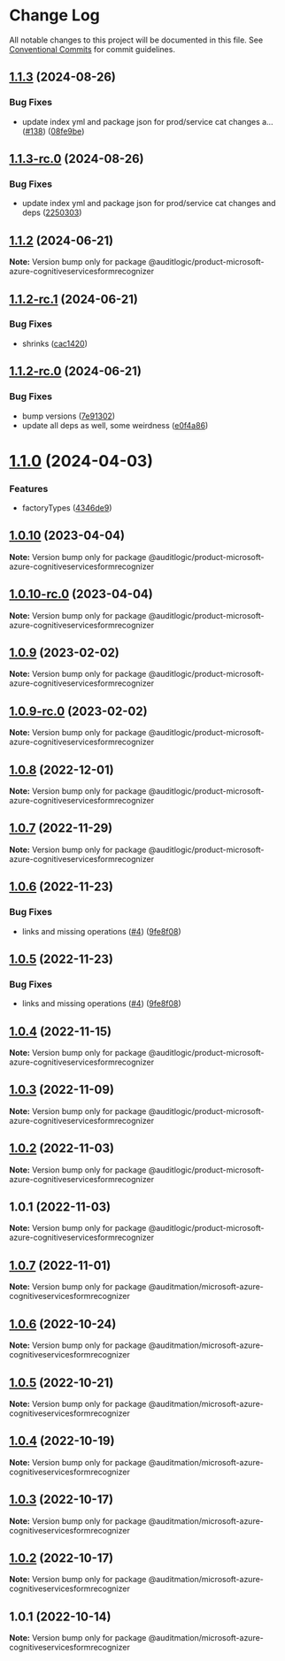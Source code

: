 # Change Log

All notable changes to this project will be documented in this file.
See [Conventional Commits](https://conventionalcommits.org) for commit guidelines.

## [1.1.3](https://github.com/auditlogic/product/compare/@auditlogic/product-microsoft-azure-cognitiveservicesformrecognizer@1.1.2...@auditlogic/product-microsoft-azure-cognitiveservicesformrecognizer@1.1.3) (2024-08-26)


### Bug Fixes

* update index yml and package json for prod/service cat changes a… ([#138](https://github.com/auditlogic/product/issues/138)) ([08fe9be](https://github.com/auditlogic/product/commit/08fe9beb1c8457462a19bc69caa02e6212d97e1a))





## [1.1.3-rc.0](https://github.com/auditlogic/product/compare/@auditlogic/product-microsoft-azure-cognitiveservicesformrecognizer@1.1.2...@auditlogic/product-microsoft-azure-cognitiveservicesformrecognizer@1.1.3-rc.0) (2024-08-26)


### Bug Fixes

* update index yml and package json for prod/service cat changes and deps ([2250303](https://github.com/auditlogic/product/commit/225030363a363608240135b7ebed386b28f01e4b))





## [1.1.2](https://github.com/auditlogic/product/compare/@auditlogic/product-microsoft-azure-cognitiveservicesformrecognizer@1.1.2-rc.1...@auditlogic/product-microsoft-azure-cognitiveservicesformrecognizer@1.1.2) (2024-06-21)

**Note:** Version bump only for package @auditlogic/product-microsoft-azure-cognitiveservicesformrecognizer





## [1.1.2-rc.1](https://github.com/auditlogic/product/compare/@auditlogic/product-microsoft-azure-cognitiveservicesformrecognizer@1.1.2-rc.0...@auditlogic/product-microsoft-azure-cognitiveservicesformrecognizer@1.1.2-rc.1) (2024-06-21)


### Bug Fixes

* shrinks ([cac1420](https://github.com/auditlogic/product/commit/cac14200fefcd8183ab69fe89a47bd3f70f563e9))





## [1.1.2-rc.0](https://github.com/auditlogic/product/compare/@auditlogic/product-microsoft-azure-cognitiveservicesformrecognizer@1.1.0...@auditlogic/product-microsoft-azure-cognitiveservicesformrecognizer@1.1.2-rc.0) (2024-06-21)


### Bug Fixes

* bump versions ([7e91302](https://github.com/auditlogic/product/commit/7e913023b8b312150ed7762c32fbbe616be71de5))
* update all deps as well, some weirdness ([e0f4a86](https://github.com/auditlogic/product/commit/e0f4a864714e2d3de6bbf3da014d5312fe53be2f))





# [1.1.0](https://github.com/auditlogic/product/compare/@auditlogic/product-microsoft-azure-cognitiveservicesformrecognizer@1.0.10...@auditlogic/product-microsoft-azure-cognitiveservicesformrecognizer@1.1.0) (2024-04-03)


### Features

* factoryTypes ([4346de9](https://github.com/auditlogic/product/commit/4346de92693aee892fccf725338ffc7b80ab182b))





## [1.0.10](https://github.com/auditlogic/product/compare/@auditlogic/product-microsoft-azure-cognitiveservicesformrecognizer@1.0.9...@auditlogic/product-microsoft-azure-cognitiveservicesformrecognizer@1.0.10) (2023-04-04)

**Note:** Version bump only for package @auditlogic/product-microsoft-azure-cognitiveservicesformrecognizer





## [1.0.10-rc.0](https://github.com/auditlogic/product/compare/@auditlogic/product-microsoft-azure-cognitiveservicesformrecognizer@1.0.9...@auditlogic/product-microsoft-azure-cognitiveservicesformrecognizer@1.0.10-rc.0) (2023-04-04)

**Note:** Version bump only for package @auditlogic/product-microsoft-azure-cognitiveservicesformrecognizer





## [1.0.9](https://github.com/auditlogic/product/compare/@auditlogic/product-microsoft-azure-cognitiveservicesformrecognizer@1.0.8...@auditlogic/product-microsoft-azure-cognitiveservicesformrecognizer@1.0.9) (2023-02-02)

**Note:** Version bump only for package @auditlogic/product-microsoft-azure-cognitiveservicesformrecognizer





## [1.0.9-rc.0](https://github.com/auditlogic/product/compare/@auditlogic/product-microsoft-azure-cognitiveservicesformrecognizer@1.0.8...@auditlogic/product-microsoft-azure-cognitiveservicesformrecognizer@1.0.9-rc.0) (2023-02-02)

**Note:** Version bump only for package @auditlogic/product-microsoft-azure-cognitiveservicesformrecognizer





## [1.0.8](https://github.com/auditlogic/product/compare/@auditlogic/product-microsoft-azure-cognitiveservicesformrecognizer@1.0.7...@auditlogic/product-microsoft-azure-cognitiveservicesformrecognizer@1.0.8) (2022-12-01)

**Note:** Version bump only for package @auditlogic/product-microsoft-azure-cognitiveservicesformrecognizer





## [1.0.7](https://github.com/auditlogic/product/compare/@auditlogic/product-microsoft-azure-cognitiveservicesformrecognizer@1.0.6...@auditlogic/product-microsoft-azure-cognitiveservicesformrecognizer@1.0.7) (2022-11-29)

**Note:** Version bump only for package @auditlogic/product-microsoft-azure-cognitiveservicesformrecognizer





## [1.0.6](https://github.com/auditlogic/product/compare/@auditlogic/product-microsoft-azure-cognitiveservicesformrecognizer@1.0.4...@auditlogic/product-microsoft-azure-cognitiveservicesformrecognizer@1.0.6) (2022-11-23)


### Bug Fixes

* links and missing operations ([#4](https://github.com/auditlogic/product/issues/4)) ([9fe8f08](https://github.com/auditlogic/product/commit/9fe8f08fe7c57fdb79f991ac35bd6ac2e7dcad38))





## [1.0.5](https://github.com/auditlogic/product/compare/@auditlogic/product-microsoft-azure-cognitiveservicesformrecognizer@1.0.4...@auditlogic/product-microsoft-azure-cognitiveservicesformrecognizer@1.0.5) (2022-11-23)


### Bug Fixes

* links and missing operations ([#4](https://github.com/auditlogic/product/issues/4)) ([9fe8f08](https://github.com/auditlogic/product/commit/9fe8f08fe7c57fdb79f991ac35bd6ac2e7dcad38))





## [1.0.4](https://github.com/auditlogic/product/compare/@auditlogic/product-microsoft-azure-cognitiveservicesformrecognizer@1.0.3...@auditlogic/product-microsoft-azure-cognitiveservicesformrecognizer@1.0.4) (2022-11-15)

**Note:** Version bump only for package @auditlogic/product-microsoft-azure-cognitiveservicesformrecognizer





## [1.0.3](https://github.com/auditlogic/product/compare/@auditlogic/product-microsoft-azure-cognitiveservicesformrecognizer@1.0.2...@auditlogic/product-microsoft-azure-cognitiveservicesformrecognizer@1.0.3) (2022-11-09)

**Note:** Version bump only for package @auditlogic/product-microsoft-azure-cognitiveservicesformrecognizer





## [1.0.2](https://github.com/auditlogic/product/compare/@auditlogic/product-microsoft-azure-cognitiveservicesformrecognizer@1.0.1...@auditlogic/product-microsoft-azure-cognitiveservicesformrecognizer@1.0.2) (2022-11-03)

**Note:** Version bump only for package @auditlogic/product-microsoft-azure-cognitiveservicesformrecognizer





## 1.0.1 (2022-11-03)

**Note:** Version bump only for package @auditlogic/product-microsoft-azure-cognitiveservicesformrecognizer





## [1.0.7](https://github.com/auditmation/store-content/compare/@auditmation/microsoft-azure-cognitiveservicesformrecognizer@1.0.6...@auditmation/microsoft-azure-cognitiveservicesformrecognizer@1.0.7) (2022-11-01)

**Note:** Version bump only for package @auditmation/microsoft-azure-cognitiveservicesformrecognizer





## [1.0.6](https://github.com/auditmation/store-content/compare/@auditmation/microsoft-azure-cognitiveservicesformrecognizer@1.0.5...@auditmation/microsoft-azure-cognitiveservicesformrecognizer@1.0.6) (2022-10-24)

**Note:** Version bump only for package @auditmation/microsoft-azure-cognitiveservicesformrecognizer





## [1.0.5](https://github.com/auditmation/store-content/compare/@auditmation/microsoft-azure-cognitiveservicesformrecognizer@1.0.4...@auditmation/microsoft-azure-cognitiveservicesformrecognizer@1.0.5) (2022-10-21)

**Note:** Version bump only for package @auditmation/microsoft-azure-cognitiveservicesformrecognizer





## [1.0.4](https://github.com/auditmation/store-content/compare/@auditmation/microsoft-azure-cognitiveservicesformrecognizer@1.0.3...@auditmation/microsoft-azure-cognitiveservicesformrecognizer@1.0.4) (2022-10-19)

**Note:** Version bump only for package @auditmation/microsoft-azure-cognitiveservicesformrecognizer





## [1.0.3](https://github.com/auditmation/store-content/compare/@auditmation/microsoft-azure-cognitiveservicesformrecognizer@1.0.2...@auditmation/microsoft-azure-cognitiveservicesformrecognizer@1.0.3) (2022-10-17)

**Note:** Version bump only for package @auditmation/microsoft-azure-cognitiveservicesformrecognizer





## [1.0.2](https://github.com/auditmation/store-content/compare/@auditmation/microsoft-azure-cognitiveservicesformrecognizer@1.0.1...@auditmation/microsoft-azure-cognitiveservicesformrecognizer@1.0.2) (2022-10-17)

**Note:** Version bump only for package @auditmation/microsoft-azure-cognitiveservicesformrecognizer





## 1.0.1 (2022-10-14)

**Note:** Version bump only for package @auditmation/microsoft-azure-cognitiveservicesformrecognizer
